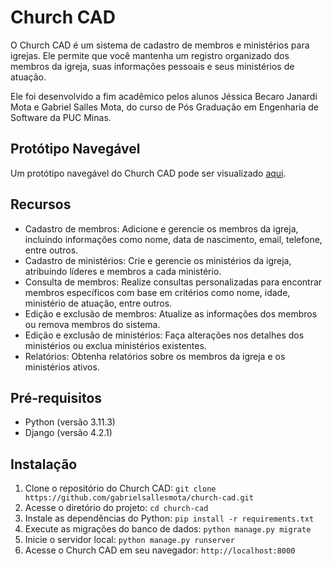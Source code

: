 # Church CAD

O Church CAD é um sistema de cadastro de membros e ministérios para igrejas. Ele permite que você mantenha um registro organizado dos membros da igreja, suas informações pessoais e seus ministérios de atuação. 

Ele foi desenvolvido a fim acadêmico pelos alunos Jéssica Becaro Janardi Mota e Gabriel Salles Mota, do curso de Pós Graduação em Engenharia de Software da PUC Minas.

## Protótipo Navegável

Um protótipo navegável do Church CAD pode ser visualizado [aqui](https://drive.google.com/file/d/1iI_JcyJSNRt-harTpCjV5z0Z_XKPJutK/view?usp=sharing).

## Recursos

- Cadastro de membros: Adicione e gerencie os membros da igreja, incluindo informações como nome, data de nascimento, email, telefone, entre outros.
- Cadastro de ministérios: Crie e gerencie os ministérios da igreja, atribuindo líderes e membros a cada ministério.
- Consulta de membros: Realize consultas personalizadas para encontrar membros específicos com base em critérios como nome, idade, ministério de atuação, entre outros.
- Edição e exclusão de membros: Atualize as informações dos membros ou remova membros do sistema.
- Edição e exclusão de ministérios: Faça alterações nos detalhes dos ministérios ou exclua ministérios existentes.
- Relatórios: Obtenha relatórios sobre os membros da igreja e os ministérios ativos.

## Pré-requisitos

- Python (versão 3.11.3)
- Django (versão 4.2.1)

## Instalação

1. Clone o repositório do Church CAD: `git clone https://github.com/gabrielsallesmota/church-cad.git`
2. Acesse o diretório do projeto: `cd church-cad`
3. Instale as dependências do Python: `pip install -r requirements.txt`
4. Execute as migrações do banco de dados: `python manage.py migrate`
5. Inicie o servidor local: `python manage.py runserver`
6. Acesse o Church CAD em seu navegador: `http://localhost:8000`